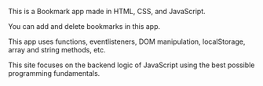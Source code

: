 This is a Bookmark app made in HTML, CSS, and JavaScript.

You can add and delete bookmarks in this app.

This app uses functions, eventlisteners, DOM manipulation, localStorage, array and string methods, etc.

This site focuses on the backend logic of JavaScript using the best possible programming fundamentals.